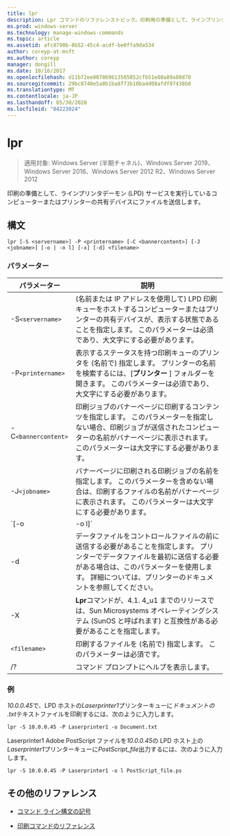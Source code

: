 ```yaml
---
title: lpr
description: Lpr コマンドのリファレンストピック。印刷用の準備として、ラインプリンタデーモン (LPD) サービスを実行しているコンピューターまたはプリンターの共有デバイスにファイルを送信します。
ms.prod: windows-server
ms.technology: manage-windows-commands
ms.topic: article
ms.assetid: afc8790b-8b52-45c4-acdf-be0ffa9da534
author: coreyp-at-msft
ms.author: coreyp
manager: dongill
ms.date: 10/16/2017
ms.openlocfilehash: d11b72ee807869613505052cfb51e80a89a80d70
ms.sourcegitcommit: 29bc8740e5a8b1ba8f73b10ba4d08afdf07438b0
ms.translationtype: MT
ms.contentlocale: ja-JP
ms.lasthandoff: 05/30/2020
ms.locfileid: "84223024"
---
```

# <a name="lpr"></a>lpr

> 適用対象: Windows Server (半期チャネル)、Windows Server 2019、Windows Server 2016、Windows Server 2012 R2、Windows Server 2012

印刷の準備として、ラインプリンタデーモン (LPD) サービスを実行しているコンピューターまたはプリンターの共有デバイスにファイルを送信します。

## <a name="syntax"></a>構文

```
lpr [-S <servername>] -P <printername> [-C <bannercontent>] [-J <jobname>] [-o | -o l] [-x] [-d] <filename>
```

### <a name="parameters"></a>パラメーター

| パラメーター | 説明 |
| --------- | ----------- |
| -S`<servername>` | (名前または IP アドレスを使用して) LPD 印刷キューをホストするコンピューターまたはプリンターの共有デバイスが、表示する状態であることを指定します。  このパラメーターは必須であり、大文字にする必要があります。 |
| -P`<printername> `| 表示するステータスを持つ印刷キューのプリンタを (名前で) 指定します。 プリンターの名前を検索するには、[**プリンター** ] フォルダーを開きます。 このパラメーターは必須であり、大文字にする必要があります。 |
| -C`<bannercontent>` | 印刷ジョブのバナーページに印刷するコンテンツを指定します。 このパラメーターを指定しない場合、印刷ジョブが送信されたコンピューターの名前がバナーページに表示されます。 このパラメーターは大文字にする必要があります。 |
| -J`<jobname>` | バナーページに印刷される印刷ジョブの名前を指定します。 このパラメーターを含めない場合は、印刷するファイルの名前がバナーページに表示されます。 このパラメーターは大文字にする必要があります。 |
| `[-o | -o l]` | 印刷するファイルの種類を指定します。 パラメーター **-o**は、テキストファイルを印刷することを指定します。 パラメーター **-o l**は、バイナリファイル (たとえば PostScript ファイル) を出力することを指定します。 |
| -d | データファイルをコントロールファイルの前に送信する必要があることを指定します。 プリンターでデータファイルを最初に送信する必要がある場合は、このパラメーターを使用します。 詳細については、プリンターのドキュメントを参照してください。 |
| -X | **Lpr**コマンドが、4.1. 4_u1 までのリリースでは、Sun Microsystems オペレーティングシステム (SunOS と呼ばれます) と互換性がある必要があることを指定します。 |
| `<filename>` | 印刷するファイルを (名前で) 指定します。 このパラメーターは必須です。 |
| /? | コマンド プロンプトにヘルプを表示します。 |

### <a name="examples"></a>例

*10.0.0.45*で、LPD ホストの*Laserprinter1*プリンターキューに*ドキュメントの .txt*テキストファイルを印刷するには、次のように入力します。

```
lpr -S 10.0.0.45 -P Laserprinter1 -o Document.txt
```

Laserprinter1 Adobe PostScript ファイルを*10.0.0.45*の LPD ホスト上の*Laserprinter1*プリンターキューに*PostScript_file*出力するには、次のように入力します。

```
lpr -S 10.0.0.45 -P Laserprinter1 -o l PostScript_file.ps
```

## <a name="additional-references"></a>その他のリファレンス

- [コマンド ライン構文の記号](command-line-syntax-key.md)

- [印刷コマンドのリファレンス](print-command-reference.md)
